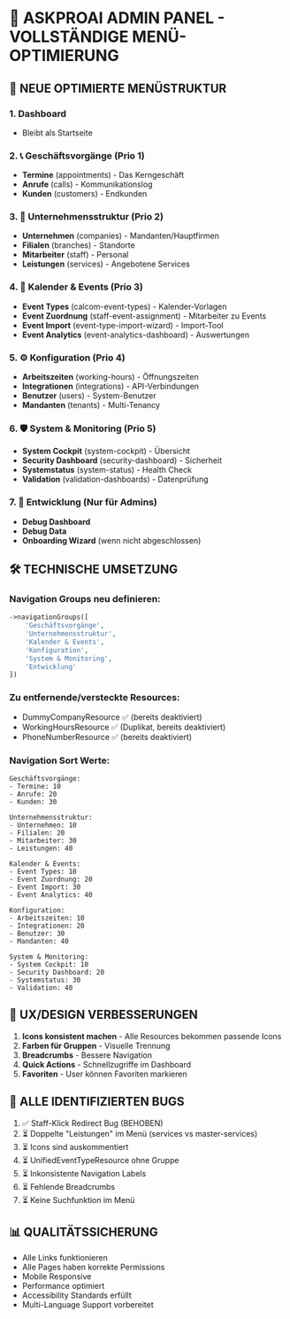 # 🚀 ASKPROAI ADMIN PANEL - VOLLSTÄNDIGE MENÜ-OPTIMIERUNG

## 🎯 NEUE OPTIMIERTE MENÜSTRUKTUR

### 1. **Dashboard** 
- Bleibt als Startseite

### 2. **📞 Geschäftsvorgänge** (Prio 1)
- **Termine** (appointments) - Das Kerngeschäft
- **Anrufe** (calls) - Kommunikationslog
- **Kunden** (customers) - Endkunden

### 3. **🏢 Unternehmensstruktur** (Prio 2)
- **Unternehmen** (companies) - Mandanten/Hauptfirmen
- **Filialen** (branches) - Standorte
- **Mitarbeiter** (staff) - Personal
- **Leistungen** (services) - Angebotene Services

### 4. **📅 Kalender & Events** (Prio 3)
- **Event Types** (calcom-event-types) - Kalender-Vorlagen
- **Event Zuordnung** (staff-event-assignment) - Mitarbeiter zu Events
- **Event Import** (event-type-import-wizard) - Import-Tool
- **Event Analytics** (event-analytics-dashboard) - Auswertungen

### 5. **⚙️ Konfiguration** (Prio 4)
- **Arbeitszeiten** (working-hours) - Öffnungszeiten
- **Integrationen** (integrations) - API-Verbindungen
- **Benutzer** (users) - System-Benutzer
- **Mandanten** (tenants) - Multi-Tenancy

### 6. **🛡️ System & Monitoring** (Prio 5)
- **System Cockpit** (system-cockpit) - Übersicht
- **Security Dashboard** (security-dashboard) - Sicherheit
- **Systemstatus** (system-status) - Health Check
- **Validation** (validation-dashboards) - Datenprüfung

### 7. **🔧 Entwicklung** (Nur für Admins)
- **Debug Dashboard** 
- **Debug Data**
- **Onboarding Wizard** (wenn nicht abgeschlossen)

## 🛠️ TECHNISCHE UMSETZUNG

### Navigation Groups neu definieren:
```php
->navigationGroups([
    'Geschäftsvorgänge',
    'Unternehmensstruktur', 
    'Kalender & Events',
    'Konfiguration',
    'System & Monitoring',
    'Entwicklung'
])
```

### Zu entfernende/versteckte Resources:
- DummyCompanyResource ✅ (bereits deaktiviert)
- WorkingHoursResource ✅ (Duplikat, bereits deaktiviert)
- PhoneNumberResource ✅ (bereits deaktiviert)

### Navigation Sort Werte:
```
Geschäftsvorgänge:
- Termine: 10
- Anrufe: 20
- Kunden: 30

Unternehmensstruktur:
- Unternehmen: 10
- Filialen: 20
- Mitarbeiter: 30
- Leistungen: 40

Kalender & Events:
- Event Types: 10
- Event Zuordnung: 20
- Event Import: 30
- Event Analytics: 40

Konfiguration:
- Arbeitszeiten: 10
- Integrationen: 20
- Benutzer: 30
- Mandanten: 40

System & Monitoring:
- System Cockpit: 10
- Security Dashboard: 20
- Systemstatus: 30
- Validation: 40
```

## 🎨 UX/DESIGN VERBESSERUNGEN

1. **Icons konsistent machen** - Alle Resources bekommen passende Icons
2. **Farben für Gruppen** - Visuelle Trennung
3. **Breadcrumbs** - Bessere Navigation
4. **Quick Actions** - Schnellzugriffe im Dashboard
5. **Favoriten** - User können Favoriten markieren

## 🐛 ALLE IDENTIFIZIERTEN BUGS

1. ✅ Staff-Klick Redirect Bug (BEHOBEN)
2. ⏳ Doppelte "Leistungen" im Menü (services vs master-services)
3. ⏳ Icons sind auskommentiert
4. ⏳ UnifiedEventTypeResource ohne Gruppe
5. ⏳ Inkonsistente Navigation Labels
6. ⏳ Fehlende Breadcrumbs
7. ⏳ Keine Suchfunktion im Menü

## 📊 QUALITÄTSSICHERUNG

- Alle Links funktionieren
- Alle Pages haben korrekte Permissions
- Mobile Responsive
- Performance optimiert
- Accessibility Standards erfüllt
- Multi-Language Support vorbereitet